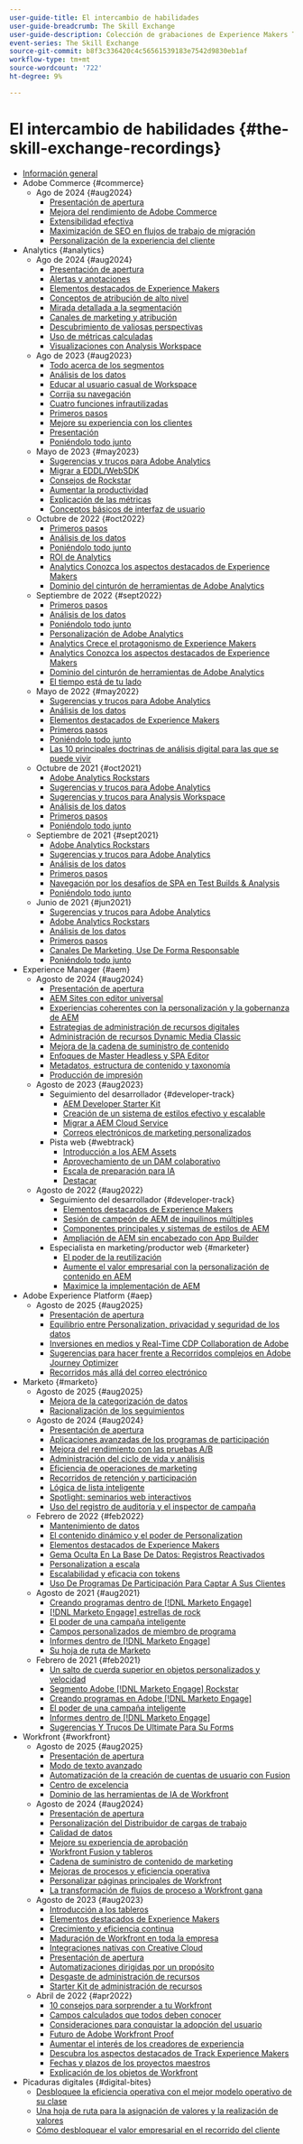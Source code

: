 ```yaml
---
user-guide-title: El intercambio de habilidades
user-guide-breadcrumb: The Skill Exchange
user-guide-description: Colección de grabaciones de Experience Makers The Skill Exchange
event-series: The Skill Exchange
source-git-commit: b8f3c336420c4c56561539183e7542d9830eb1af
workflow-type: tm+mt
source-wordcount: '722'
ht-degree: 9%

---
```



# El intercambio de habilidades {#the-skill-exchange-recordings}

+ [Información general](overview.md)
+ Adobe Commerce {#commerce}
   + Ago de 2024 {#aug2024}
      + [Presentación de apertura](commerce/aug2024/keynote.md)
      + [Mejora del rendimiento de Adobe Commerce](commerce/aug2024/commerce-performance.md)
      + [Extensibilidad efectiva](commerce/aug2024/extensibility.md)
      + [Maximización de SEO en flujos de trabajo de migración](commerce/aug2024/seo-migration-workflows.md)
      + [Personalización de la experiencia del cliente](commerce/aug2024/personalization.md)
+ Analytics {#analytics}
   + Ago de 2024 {#aug2024}
      + [Presentación de apertura](analytics/aug2024/keynote.md)
      + [Alertas y anotaciones](analytics/aug2024/alerts-annotations.md)
      + [Elementos destacados de Experience Makers](analytics/aug2024/spotlight-reporting-analysis.md)
      + [Conceptos de atribución de alto nivel](analytics/aug2024/attribution-concepts.md)
      + [Mirada detallada a la segmentación](analytics/aug2024/segmentation.md)
      + [Canales de marketing y atribución](analytics/aug2024/marketing-channels-attribution.md)
      + [Descubrimiento de valiosas perspectivas](analytics/aug2024/uncover-valuable-insights.md)
      + [Uso de métricas calculadas](analytics/aug2024/calculated-metrics.md)
      + [Visualizaciones con Analysis Workspace](analytics/aug2024/spotlight-visualizations.md)
   + Ago de 2023 {#aug2023}
      + [Todo acerca de los segmentos](analytics/aug2023/spotlight-segments.md)
      + [Análisis de los datos](analytics/aug2023/analyze-the-data.md)
      + [Educar al usuario casual de Workspace](analytics/aug2023/spotlight-workspace-user.md)
      + [Corrija su navegación](analytics/aug2023/fix-navigation.md)
      + [Cuatro funciones infrautilizadas](analytics/aug2023/data-analysis.md)
      + [Primeros pasos](analytics/aug2023/getting-started.md)
      + [Mejore su experiencia con los clientes](analytics/aug2023/anti-conversion.md)
      + [Presentación](analytics/aug2023/keynote.md)
      + [Poniéndolo todo junto](analytics/aug2023/putting-together.md)
   + Mayo de 2023 {#may2023}
      + [Sugerencias y trucos para Adobe Analytics](analytics/may2023/tips-and-tricks.md)
      + [Migrar a EDDL/WebSDK](analytics/may2023/migrate.md)
      + [Consejos de Rockstar](analytics/may2023/rockstar-tips.md)
      + [Aumentar la productividad](analytics/may2023/productivity.md)
      + [Explicación de las métricas](analytics/may2023/metrics.md)
      + [Conceptos básicos de interfaz de usuario](analytics/may2023/user-interface.md)
   + Octubre de 2022 {#oct2022}
      + [Primeros pasos](analytics/oct2022/getting-started.md)
      + [Análisis de los datos](analytics/oct2022/analyzing-the-data.md)
      + [Poniéndolo todo junto](analytics/oct2022/putting-it-all-together.md)
      + [ROI de Analytics](analytics/oct2022/analytics-roi.md)
      + [Analytics Conozca los aspectos destacados de Experience Makers](analytics/oct2022/spotlight.md)
      + [Dominio del cinturón de herramientas de Adobe Analytics](analytics/oct2022/toolbelt.md)
   + Septiembre de 2022 {#sept2022}
      + [Primeros pasos](analytics/sept2022/getting-started.md)
      + [Análisis de los datos](analytics/sept2022/analyzing-the-data.md)
      + [Poniéndolo todo junto](analytics/sept2022/putting-it-all-together.md)
      + [Personalización de Adobe Analytics](analytics/sept2022/making-analytics-your-own.md)
      + [Analytics Crece el protagonismo de Experience Makers](analytics/sept2022/grow-spotlight.md)
      + [Analytics Conozca los aspectos destacados de Experience Makers](analytics/sept2022/learn-spotlight.md)
      + [Dominio del cinturón de herramientas de Adobe Analytics](analytics/sept2022/toolbelt.md)
      + [El tiempo está de tu lado](analytics/sept2022/time-is-on-your-side.md)
   + Mayo de 2022 {#may2022}
      + [Sugerencias y trucos para Adobe Analytics](analytics/may2022/tips-and-tricks.md)
      + [Análisis de los datos](analytics/may2022/analyze-data.md)
      + [Elementos destacados de Experience Makers](analytics/may2022/experience-makers-spotlight.md)
      + [Primeros pasos](analytics/may2022/getting-started.md)
      + [Poniéndolo todo junto](analytics/may2022/putting-all-together.md)
      + [Las 10 principales doctrinas de análisis digital para las que se puede vivir](analytics/may2022/top-ten.md)
   + Octubre de 2021 {#oct2021}
      + [Adobe Analytics Rockstars](analytics/oct2021/analytics-rockstars.md)
      + [Sugerencias y trucos para Adobe Analytics](analytics/oct2021/tips-and-tricks.md)
      + [Sugerencias y trucos para Analysis Workspace](analytics/oct2021/analysis-workspace-tips-and-tricks.md)
      + [Análisis de los datos](analytics/oct2021/analyze-data.md)
      + [Primeros pasos](analytics/oct2021/getting-started.md)
      + [Poniéndolo todo junto](analytics/oct2021/putting-all-together.md)
   + Septiembre de 2021 {#sept2021}
      + [Adobe Analytics Rockstars](analytics/sept2021/analytics-rockstars.md)
      + [Sugerencias y trucos para Adobe Analytics](analytics/sept2021/tips-and-tricks.md)
      + [Análisis de los datos](analytics/sept2021/analyze-data.md)
      + [Primeros pasos](analytics/sept2021/getting-started.md)
      + [Navegación por los desafíos de SPA en Test Builds &amp; Analysis](analytics/sept2021/navigate-spa.md)
      + [Poniéndolo todo junto](analytics/sept2021/putting-all-together.md)
   + Junio de 2021 {#jun2021}
      + [Sugerencias y trucos para Adobe Analytics](analytics/jun2021/tips-and-tricks.md)
      + [Adobe Analytics Rockstars](analytics/jun2021/analytics-rockstars.md)
      + [Análisis de los datos](analytics/jun2021/analyze-data.md)
      + [Primeros pasos](analytics/jun2021/getting-started.md)
      + [Canales De Marketing, Use De Forma Responsable](analytics/jun2021/marketing-channels.md)
      + [Poniéndolo todo junto](analytics/jun2021/putting-all-together.md)
+ Experience Manager {#aem}
   + Agosto de 2024 {#aug2024}
      + [Presentación de apertura](aem/aug2024/keynote.md)
      + [AEM Sites con editor universal](aem/aug2024/universal-editor.md)
      + [Experiencias coherentes con la personalización y la gobernanza de AEM](aem/aug2024/customize-elements.md)
      + [Estrategias de administración de recursos digitales](aem/aug2024/spotlight-dam-strategies.md)
      + [Administración de recursos Dynamic Media Classic](aem/aug2024/dmc-asset-management.md)
      + [Mejora de la cadena de suministro de contenido](aem/aug2024/spotlight-content-supply-chain.md)
      + [Enfoques de Master Headless y SPA Editor](aem/aug2024/headless-spa-editor.md)
      + [Metadatos, estructura de contenido y taxonomía](aem/aug2024/dam-performance.md)
      + [Producción de impresión](aem/aug2024/print-production.md)
   + Agosto de 2023 {#aug2023}
      + Seguimiento del desarrollador {#developer-track}
         + [AEM Developer Starter Kit](aem/aug2023/deploy-new-project.md)
         + [Creación de un sistema de estilos efectivo y escalable](aem/aug2023/scalable-style-system.md)
         + [Migrar a AEM Cloud Service](aem/aug2023/migrate-to-aemcs.md)
         + [Correos electrónicos de marketing personalizados](aem/aug2023/personalized-marketing-emails.md)
      + Pista web {#webtrack}
         + [Introducción a los AEM Assets](aem/aug2023/getting-started-aem-assets.md)
         + [Aprovechamiento de un DAM colaborativo](aem/aug2023/collaborative-dam.md)
         + [Escala de preparación para IA](aem/aug2023/metadata.md)
         + [Destacar](aem/aug2023/spotlight.md)
   + Agosto de 2022 {#aug2022}
      + Seguimiento del desarrollador {#developer-track}
         + [Elementos destacados de Experience Makers](aem/aug2022/spotlight.md)
         + [Sesión de campeón de AEM de inquilinos múltiples](aem/aug2022/multi-tenancy.md)
         + [Componentes principales y sistemas de estilos de AEM](aem/aug2022/core-components.md)
         + [Ampliación de AEM sin encabezado con App Builder](aem/aug2022/app-builder.md)
      + Especialista en marketing/productor web {#marketer}
         + [El poder de la reutilización](aem/aug2022/reusability.md)
         + [Aumente el valor empresarial con la personalización de contenido en AEM](aem/aug2022/personalization.md)
         + [Maximice la implementación de AEM](aem/aug2022/implementation.md)
+ Adobe Experience Platform {#aep}
   + Agosto de 2025 {#aug2025}
      + [Presentación de apertura](aep-apps/2025/aug/opening-keynote.md)
      + [Equilibrio entre Personalization, privacidad y seguridad de los datos](aep-apps/2025/aug/personalization-privacy-data-security.md)
      + [Inversiones en medios y Real-Time CDP Collaboration de Adobe](aep-apps/2025/aug/real-time-cdp-collaboration.md)
      + [Sugerencias para hacer frente a Recorridos complejos en Adobe Journey Optimizer](aep-apps/2025/aug/tips-for-tackling-journeys.md)
      + [Recorridos más allá del correo electrónico](aep-apps/2025/aug/journeys-beyond-email.md)
+ Marketo {#marketo}
   + Agosto de 2025 {#aug2025}
      + [Mejora de la categorización de datos](marketo/2025/aug/data-categorization-with-ai.md)
      + [Racionalización de los seguimientos](marketo/2025/aug/follow-ups-customer-lifecycle.md)
   + Agosto de 2024 {#aug2024}
      + [Presentación de apertura](marketo/aug2024/keynote.md)
      + [Aplicaciones avanzadas de los programas de participación](marketo/aug2024/advanced-applications-engagment-programs.md)
      + [Mejora del rendimiento con las pruebas A/B](marketo/aug2024/a-b-testing.md)
      + [Administración del ciclo de vida y análisis](marketo/aug2024/lifecycle-management-analytics.md)
      + [Eficiencia de operaciones de marketing](marketo/aug2024/spotlight-marketing-ops-efficiency.md)
      + [Recorridos de retención y participación](marketo/aug2024/retention-engagement-journey.md)
      + [Lógica de lista inteligente](marketo/aug2024/smart-list-logic.md)
      + [Spotlight: seminarios web interactivos](marketo/aug2024/spotlight-interactive-webinars.md)
      + [Uso del registro de auditoría y el inspector de campaña](marketo/aug2024/audit-trail-campaign-inspector.md)
   + Febrero de 2022 {#feb2022}
      + [Mantenimiento de datos](marketo/feb2022/data-maintenance.md)
      + [El contenido dinámico y el poder de Personalization](marketo/feb2022/dynamic-content.md)
      + [Elementos destacados de Experience Makers](marketo/feb2022/experience-makers-spotlight.md)
      + [Gema Oculta En La Base De Datos: Registros Reactivados](marketo/feb2022/hidden-gems.md)
      + [Personalization a escala](marketo/feb2022/personalization-at-scale.md)
      + [Escalabilidad y eficacia con tokens](marketo/feb2022/using-tokens.md)
      + [Uso De Programas De Participación Para Captar A Sus Clientes](marketo/feb2022/utilize-engagement-programs.md)
   + Agosto de 2021 {#aug2021}
      + [Creando programas dentro de  [!DNL Marketo Engage]](marketo/aug2021/create-programs.md)
      + [[!DNL Marketo Engage] estrellas de rock](marketo/aug2021/engage-rockstars.md)
      + [El poder de una campaña inteligente](marketo/aug2021/smart-campaign.md)
      + [Campos personalizados de miembro de programa](marketo/aug2021/program-member-custom-fields.md)
      + [Informes dentro de  [!DNL Marketo Engage]](marketo/aug2021/reporting.md)
      + [Su hoja de ruta de Marketo](marketo/aug2021/marketo-roadmap.md)
   + Febrero de 2021 {#feb2021}
      + [Un salto de cuerda superior en objetos personalizados y velocidad](marketo/feb2021/custom-objects.md)
      + [Segmento Adobe [!DNL Marketo Engage] Rockstar](marketo/feb2021/rockstar.md)
      + [Creando programas en Adobe [!DNL Marketo Engage]](marketo/feb2021/create-programs.md)
      + [El poder de una campaña inteligente](marketo/feb2021/power-of-smart-campaign.md)
      + [Informes dentro de  [!DNL Marketo Engage]](marketo/feb2021/reporting-within-marketo.md)
      + [Sugerencias Y Trucos De Ultimate Para Su Forms](marketo/feb2021/forms-tips-and-tricks.md)
+ Workfront {#workfront}
   + Agosto de 2025 {#aug2025}
      + [Presentación de apertura](workfront/2025/aug/keynote.md)
      + [Modo de texto avanzado](workfront/2025/aug/advanced-text-mode.md)
      + [Automatización de la creación de cuentas de usuario con Fusion](workfront/2025/aug/fusion-user-account-creation.md)
      + [Centro de excelencia](workfront/2025/aug/center-of-excellence.md)
      + [Dominio de las herramientas de IA de Workfront](workfront/2025/aug/workfront-ai-tools.md)
   + Agosto de 2024 {#aug2024}
      + [Presentación de apertura](workfront/aug2024/keynote.md)
      + [Personalización del Distribuidor de cargas de trabajo](workfront/aug2024/workload-balancer.md)
      + [Calidad de datos](workfront/aug2024/data-quality.md)
      + [Mejore su experiencia de aprobación](workfront/aug2024/approval-experience.md)
      + [Workfront Fusion y tableros](workfront/aug2024/fusion-boards.md)
      + [Cadena de suministro de contenido de marketing](workfront/aug2024/content-supply-chain.md)
      + [Mejoras de procesos y eficiencia operativa](workfront/aug2024/spotlight-process-operations.md)
      + [Personalizar páginas principales de Workfront](workfront/aug2024/tailoring-homepages.md)
      + [La transformación de flujos de proceso a Workfront gana](workfront/aug2024/spotlight-process-flows.md)
   + Agosto de 2023 {#aug2023}
      + [Introducción a los tableros](workfront/aug2023/introduction-to-boards.md)
      + [Elementos destacados de Experience Makers](workfront/aug2023/spotlight.md)
      + [Crecimiento y eficiencia continua](workfront/aug2023/growth-continued-efficiencies.md)
      + [Maduración de Workfront en toda la empresa](workfront/aug2023/workfront-across-enterprise.md)
      + [Integraciones nativas con Creative Cloud](workfront/aug2023/native-integtrations.md)
      + [Presentación de apertura](workfront/aug2023/opening-keynote.md)
      + [Automatizaciones dirigidas por un propósito](workfront/aug2023/automations.md)
      + [Desgaste de administración de recursos](workfront/aug2023/resource-management-burnout.md)
      + [Starter Kit de administración de recursos](workfront/aug2023/resource-management-starter-kit.md)
   + Abril de 2022 {#apr2022}
      + [10 consejos para sorprender a tu Workfront](workfront/apr2022/ten-tips.md)
      + [Campos calculados que todos deben conocer](workfront/apr2022/calculated-fields.md)
      + [Consideraciones para conquistar la adopción del usuario](workfront/apr2022/user-adoption.md)
      + [Futuro de Adobe Workfront Proof](workfront/apr2022/workfront-proof.md)
      + [Aumentar el interés de los creadores de experiencia](workfront/apr2022/grow-track-spotlight.md)
      + [Descubra los aspectos destacados de Track Experience Makers](workfront/apr2022/learn-track-spotlight.md)
      + [Fechas y plazos de los proyectos maestros](workfront/apr2022/projects-dates-timelines.md)
      + [Explicación de los objetos de Workfront](workfront/apr2022/understanding-objects.md)
+ Picaduras digitales {#digital-bites}
   + [Desbloquee la eficiencia operativa con el mejor modelo operativo de su clase](digital-bites/operational-model.md)
   + [Una hoja de ruta para la asignación de valores y la realización de valores](digital-bites/roadmap.md)
   + [Cómo desbloquear el valor empresarial en el recorrido del cliente](digital-bites/business-value.md)
